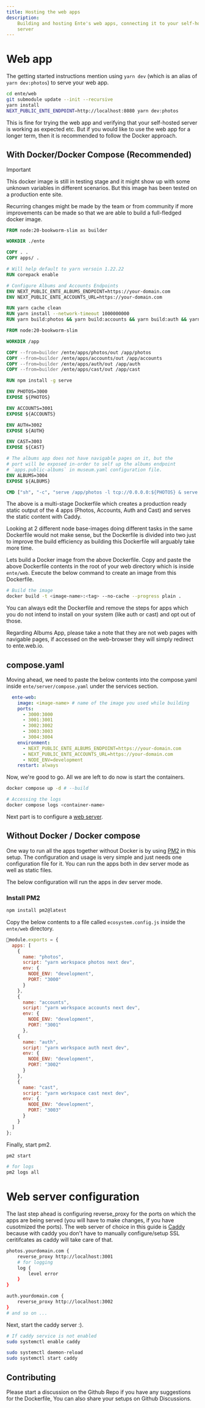 ```yaml
---
title: Hosting the web apps
description:
    Building and hosting Ente's web apps, connecting it to your self-hosted
    server
---
```


# Web app

The getting started instructions mention using `yarn dev` (which is an alias of
`yarn dev:photos`) to serve your web app.

```sh
cd ente/web
git submodule update --init --recursive
yarn install
NEXT_PUBLIC_ENTE_ENDPOINT=http://localhost:8080 yarn dev:photos
```

This is fine for trying the web app and verifying that your self-hosted server is 
working as expected etc. But if you would like to use the web app for a longer term, 
then it is recommended to follow the Docker approach. 

## With Docker/Docker Compose (Recommended)

> [!IMPORTANT]
>
> This docker image is still in testing stage and it might show up with some
> unknown variables in different scenarios. But this image has been tested on a production 
> ente site. 
> 
> Recurring changes might be made by the team or from community if more
> improvements can be made so that we are able to build a full-fledged docker image.

```dockerfile
FROM node:20-bookworm-slim as builder

WORKDIR ./ente

COPY . .
COPY apps/ .

# Will help default to yarn versoin 1.22.22
RUN corepack enable

# Configure Albums and Accounts Endpoints
ENV NEXT_PUBLIC_ENTE_ALBUMS_ENDPOINT=https://your-domain.com 
ENV NEXT_PUBLIC_ENTE_ACCOUNTS_URL=https://your-domain.com

RUN yarn cache clean
RUN yarn install --network-timeout 1000000000
RUN yarn build:photos && yarn build:accounts && yarn build:auth && yarn build:cast

FROM node:20-bookworm-slim

WORKDIR /app

COPY --from=builder /ente/apps/photos/out /app/photos
COPY --from=builder /ente/apps/accounts/out /app/accounts
COPY --from=builder /ente/apps/auth/out /app/auth
COPY --from=builder /ente/apps/cast/out /app/cast

RUN npm install -g serve

ENV PHOTOS=3000
EXPOSE ${PHOTOS}

ENV ACCOUNTS=3001
EXPOSE ${ACCOUNTS}

ENV AUTH=3002
EXPOSE ${AUTH}

ENV CAST=3003
EXPOSE ${CAST}

# The albums app does not have navigable pages on it, but the 
# port will be exposed in-order to self up the albums endpoint 
# `apps.public-albums` in museum.yaml configuration file.
ENV ALBUMS=3004
EXPOSE ${ALBUMS}

CMD ["sh", "-c", "serve /app/photos -l tcp://0.0.0.0:${PHOTOS} & serve /app/accounts -l tcp://0.0.0.0:${ACCOUNTS} & serve /app/auth -l tcp://0.0.0.0:${AUTH} & serve /app/cast -l tcp://0.0.0.0:${CAST}"]
```

The above is a multi-stage Dockerfile which creates a production ready static output
of the 4 apps (Photos, Accounts, Auth and Cast) and serves the static content with 
Caddy. 

Looking at 2 different node base-images doing different tasks in the same Dockerfile 
would not make sense, but the Dockerfile is divided into two just to improve the build 
efficiency as building this Dockerfile will arguably take more time.

Lets build a Docker image from the above Dockerfile. Copy and paste the above Dockerfile 
contents in the root of your web directory which is inside `ente/web`. Execute the 
below command to create an image from this Dockerfile.


```sh
# Build the image
docker build -t <image-name>:<tag> --no-cache --progress plain . 
```

You can always edit the Dockerfile and remove the steps for apps which you do not 
intend to install on your system (like auth or cast) and opt out of those. 

Regarding Albums App, please take a note that they are not web pages with 
navigable pages, if accessed on the web-browser they will simply redirect to 
ente.web.io. 

## compose.yaml

Moving ahead, we need to paste the below contents into the compose.yaml inside
`ente/server/compose.yaml` under the services section. 

```yaml
  ente-web:
    image: <image-name> # name of the image you used while building
    ports:
      - 3000:3000
      - 3001:3001
      - 3002:3002
      - 3003:3003
      - 3004:3004
    environment:
      - NEXT_PUBLIC_ENTE_ALBUMS_ENDPOINT=https://your-domain.com 
      - NEXT_PUBLIC_ENTE_ACCOUNTS_URL=https://your-domain.com
      - NODE_ENV=development
    restart: always
```

Now, we're good to go. All we are left to do now is start the containers. 

```sh 
docker compose up -d # --build 

# Accessing the logs
docker compose logs <container-name>
```

Next part is to configure a [web server](#web-server-configuration).

## Without Docker / Docker compose

One way to run all the apps together without Docker is by using [PM2](https://pm2.keymetrics.io/) 
in this setup. The configuration and usage is very simple and just needs one 
configuration file for it. You can run the apps both in dev server mode as 
well as static files. 

The below configuration will run the apps in dev server mode.

### Install PM2

```sh 
npm install pm2@latest 
```

Copy the below contents to a file called `ecosystem.config.js` inside the `ente/web`
directory. 

```js 
module.exports = {
  apps: [
    {
      name: "photos",
      script: "yarn workspace photos next dev",
      env: {
        NODE_ENV: "development",
        PORT: "3000"
      }
    },
    {
      name: "accounts",
      script: "yarn workspace accounts next dev",
      env: {
        NODE_ENV: "development",
        PORT: "3001"
      },
    {
      name: "auth",
      script: "yarn workspace auth next dev",
      env: {
        NODE_ENV: "development",
        PORT: "3002"
      }
    },
    {
      name: "cast",
      script: "yarn workspace cast next dev",
      env: {
        NODE_ENV: "development",
        PORT: "3003"
      }
    }
  ]
};

```

Finally, start pm2. 

```sh 
pm2 start 

# for logs
pm2 logs all
```

# Web server configuration 

The last step ahead is configuring reverse_proxy for the ports on which the 
apps are being served (you will have to make changes, if you have cusotmized the ports).
The web server of choice in this guide is [Caddy](https://caddyserver.com) because
with caddy you don't have to manually configure/setup SSL ceritifcates as caddy 
will take care of that.

```sh
photos.yourdomain.com {
	reverse_proxy http://localhost:3001
    # for logging
    log {
        level error
    }
}

auth.yourdomain.com {
    reverse_proxy http://localhost:3002
}
# and so on ...
```

Next, start the caddy server :). 

```sh 
# If caddy service is not enabled
sudo systemctl enable caddy

sudo systemctl daemon-reload 
sudo systemctl start caddy
```

## Contributing 

Please start a discussion on the Github Repo if you have any suggestions for the Dockerfile,
You can also share your setups on Github Discussions. 
